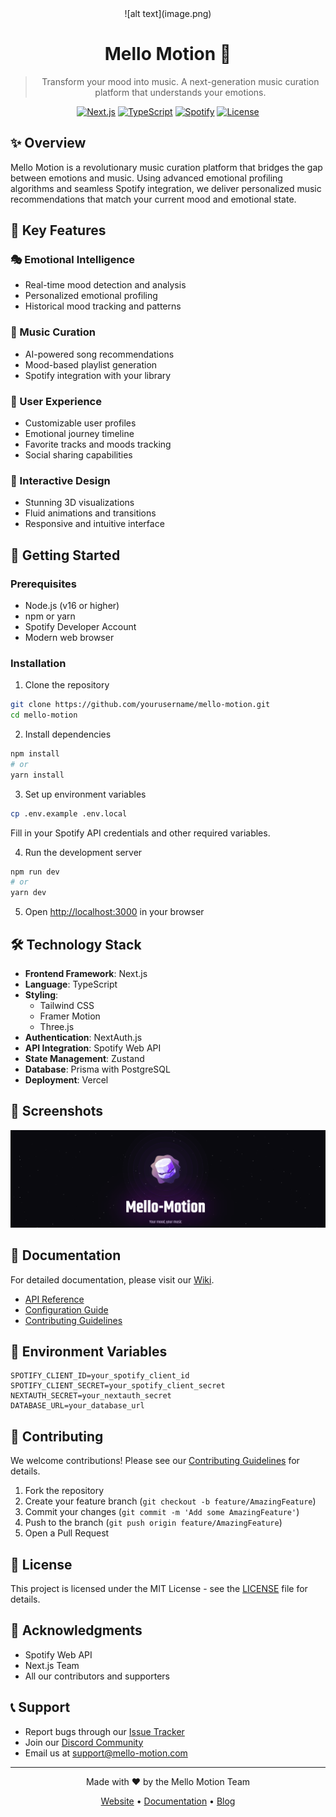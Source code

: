 <div align="center">
  
<div align="center">
  ![alt text](image.png)
</div>

# Mello Motion 🎵

> Transform your mood into music. A next-generation music curation platform that understands your emotions.

[![Next.js](https://img.shields.io/badge/Next.js-black?style=for-the-badge&logo=next.js&logoColor=white)](https://nextjs.org/)
[![TypeScript](https://img.shields.io/badge/TypeScript-007ACC?style=for-the-badge&logo=typescript&logoColor=white)](https://www.typescriptlang.org/)
[![Spotify](https://img.shields.io/badge/Spotify-1ED760?style=for-the-badge&logo=spotify&logoColor=white)](https://developer.spotify.com/documentation/web-api/)
[![License](https://img.shields.io/badge/License-MIT-yellow.svg?style=for-the-badge)](LICENSE)

</div>

## ✨ Overview

Mello Motion is a revolutionary music curation platform that bridges the gap between emotions and music. Using advanced emotional profiling algorithms and seamless Spotify integration, we deliver personalized music recommendations that match your current mood and emotional state.

## 🎯 Key Features

### 🎭 Emotional Intelligence
- Real-time mood detection and analysis
- Personalized emotional profiling
- Historical mood tracking and patterns

### 🎵 Music Curation
- AI-powered song recommendations
- Mood-based playlist generation
- Spotify integration with your library

### 👤 User Experience
- Customizable user profiles
- Emotional journey timeline
- Favorite tracks and moods tracking
- Social sharing capabilities

### 🎨 Interactive Design
- Stunning 3D visualizations
- Fluid animations and transitions
- Responsive and intuitive interface

## 🚀 Getting Started

### Prerequisites

- Node.js (v16 or higher)
- npm or yarn
- Spotify Developer Account
- Modern web browser

### Installation

1. Clone the repository
```bash
git clone https://github.com/yourusername/mello-motion.git
cd mello-motion
```

2. Install dependencies
```bash
npm install
# or
yarn install
```

3. Set up environment variables
```bash
cp .env.example .env.local
```
Fill in your Spotify API credentials and other required variables.

4. Run the development server
```bash
npm run dev
# or
yarn dev
```

5. Open [http://localhost:3000](http://localhost:3000) in your browser

## 🛠️ Technology Stack

- **Frontend Framework**: Next.js
- **Language**: TypeScript
- **Styling**: 
  - Tailwind CSS
  - Framer Motion
  - Three.js
- **Authentication**: NextAuth.js
- **API Integration**: Spotify Web API
- **State Management**: Zustand
- **Database**: Prisma with PostgreSQL
- **Deployment**: Vercel

## 📱 Screenshots

<div align="center">

![alt text](image-1.png)

</div>

## 📖 Documentation

For detailed documentation, please visit our [Wiki](https://github.com/yourusername/mello-motion/wiki).

- [API Reference](docs/api.md)
- [Configuration Guide](docs/configuration.md)
- [Contributing Guidelines](CONTRIBUTING.md)

## 🔐 Environment Variables

```env
SPOTIFY_CLIENT_ID=your_spotify_client_id
SPOTIFY_CLIENT_SECRET=your_spotify_client_secret
NEXTAUTH_SECRET=your_nextauth_secret
DATABASE_URL=your_database_url
```

## 🤝 Contributing

We welcome contributions! Please see our [Contributing Guidelines](CONTRIBUTING.md) for details.

1. Fork the repository
2. Create your feature branch (`git checkout -b feature/AmazingFeature`)
3. Commit your changes (`git commit -m 'Add some AmazingFeature'`)
4. Push to the branch (`git push origin feature/AmazingFeature`)
5. Open a Pull Request

## 📄 License

This project is licensed under the MIT License - see the [LICENSE](LICENSE) file for details.

## 🙏 Acknowledgments

- Spotify Web API
- Next.js Team
- All our contributors and supporters

## 📞 Support

- Report bugs through our [Issue Tracker](https://github.com/yourusername/mello-motion/issues)
- Join our [Discord Community](https://discord.gg/mello-motion)
- Email us at support@mello-motion.com

---

<div align="center">

Made with ❤️ by the Mello Motion Team

[Website](https://mello-motion.com) • [Documentation](https://docs.mello-motion.com) • [Blog](https://blog.mello-motion.com)

</div>
